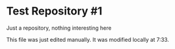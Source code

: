 # Test Repository #1

Just a repository, nothing interesting here

This file was just edited manually. It was modified locally at 7:33.
